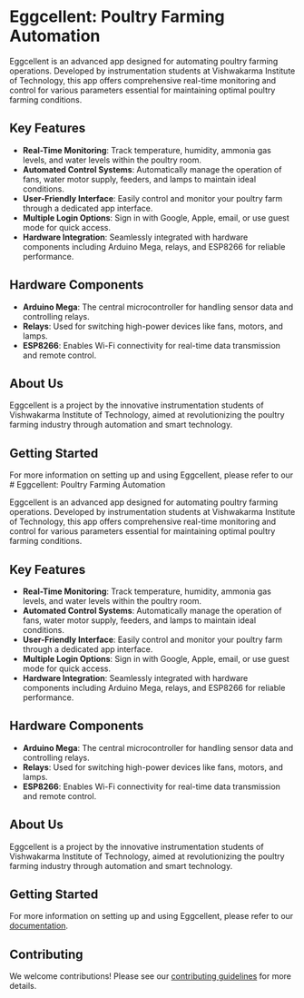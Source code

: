 # Eggcellent: Poultry Farming Automation

Eggcellent is an advanced app designed for automating poultry farming operations. Developed by instrumentation students at Vishwakarma Institute of Technology, this app offers comprehensive real-time monitoring and control for various parameters essential for maintaining optimal poultry farming conditions.

## Key Features

- **Real-Time Monitoring**: Track temperature, humidity, ammonia gas levels, and water levels within the poultry room.
- **Automated Control Systems**: Automatically manage the operation of fans, water motor supply, feeders, and lamps to maintain ideal conditions.
- **User-Friendly Interface**: Easily control and monitor your poultry farm through a dedicated app interface.
- **Multiple Login Options**: Sign in with Google, Apple, email, or use guest mode for quick access.
- **Hardware Integration**: Seamlessly integrated with hardware components including Arduino Mega, relays, and ESP8266 for reliable performance.

## Hardware Components

- **Arduino Mega**: The central microcontroller for handling sensor data and controlling relays.
- **Relays**: Used for switching high-power devices like fans, motors, and lamps.
- **ESP8266**: Enables Wi-Fi connectivity for real-time data transmission and remote control.

## About Us

Eggcellent is a project by the innovative instrumentation students of Vishwakarma Institute of Technology, aimed at revolutionizing the poultry farming industry through automation and smart technology.

## Getting Started

For more information on setting up and using Eggcellent, please refer to our # Eggcellent: Poultry Farming Automation

Eggcellent is an advanced app designed for automating poultry farming operations. Developed by instrumentation students at Vishwakarma Institute of Technology, this app offers comprehensive real-time monitoring and control for various parameters essential for maintaining optimal poultry farming conditions.

## Key Features

- **Real-Time Monitoring**: Track temperature, humidity, ammonia gas levels, and water levels within the poultry room.
- **Automated Control Systems**: Automatically manage the operation of fans, water motor supply, feeders, and lamps to maintain ideal conditions.
- **User-Friendly Interface**: Easily control and monitor your poultry farm through a dedicated app interface.
- **Multiple Login Options**: Sign in with Google, Apple, email, or use guest mode for quick access.
- **Hardware Integration**: Seamlessly integrated with hardware components including Arduino Mega, relays, and ESP8266 for reliable performance.

## Hardware Components

- **Arduino Mega**: The central microcontroller for handling sensor data and controlling relays.
- **Relays**: Used for switching high-power devices like fans, motors, and lamps.
- **ESP8266**: Enables Wi-Fi connectivity for real-time data transmission and remote control.

## About Us

Eggcellent is a project by the innovative instrumentation students of Vishwakarma Institute of Technology, aimed at revolutionizing the poultry farming industry through automation and smart technology.

## Getting Started

For more information on setting up and using Eggcellent, please refer to our [documentation](link_to_documentation).

## Contributing

We welcome contributions! Please see our [contributing guidelines](link_to_contributing_guidelines) for more details.


